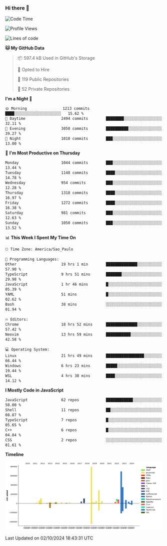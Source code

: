 ### Hi there 👋

<!--START_SECTION:waka-->
![Code Time](http://img.shields.io/badge/Code%20Time-6%2C511%20hrs%2022%20mins-blue)

![Profile Views](http://img.shields.io/badge/Profile%20Views-1-blue)

![Lines of code](https://img.shields.io/badge/From%20Hello%20World%20I%27ve%20Written-3.1%20million%20lines%20of%20code-blue)

**🐱 My GitHub Data** 

> 📦 597.4 kB Used in GitHub's Storage 
 > 
> 💼 Opted to Hire
 > 
> 📜 119 Public Repositories 
 > 
> 🔑 52 Private Repositories 
 > 
**I'm a Night 🦉** 

```text
🌞 Morning                1213 commits        ████░░░░░░░░░░░░░░░░░░░░░   15.62 % 
🌆 Daytime                2494 commits        ████████░░░░░░░░░░░░░░░░░   32.11 % 
🌃 Evening                3050 commits        ██████████░░░░░░░░░░░░░░░   39.27 % 
🌙 Night                  1010 commits        ███░░░░░░░░░░░░░░░░░░░░░░   13.00 % 
```
📅 **I'm Most Productive on Thursday** 

```text
Monday                   1044 commits        ███░░░░░░░░░░░░░░░░░░░░░░   13.44 % 
Tuesday                  1148 commits        ████░░░░░░░░░░░░░░░░░░░░░   14.78 % 
Wednesday                954 commits         ███░░░░░░░░░░░░░░░░░░░░░░   12.28 % 
Thursday                 1318 commits        ████░░░░░░░░░░░░░░░░░░░░░   16.97 % 
Friday                   1272 commits        ████░░░░░░░░░░░░░░░░░░░░░   16.38 % 
Saturday                 981 commits         ███░░░░░░░░░░░░░░░░░░░░░░   12.63 % 
Sunday                   1050 commits        ███░░░░░░░░░░░░░░░░░░░░░░   13.52 % 
```


📊 **This Week I Spent My Time On** 

```text
🕑︎ Time Zone: America/Sao_Paulo

💬 Programming Languages: 
Other                    19 hrs 1 min        ██████████████░░░░░░░░░░░   57.90 % 
TypeScript               9 hrs 51 mins       ███████░░░░░░░░░░░░░░░░░░   29.98 % 
JavaScript               1 hr 46 mins        █░░░░░░░░░░░░░░░░░░░░░░░░   05.39 % 
YAML                     51 mins             █░░░░░░░░░░░░░░░░░░░░░░░░   02.62 % 
Bash                     38 mins             ░░░░░░░░░░░░░░░░░░░░░░░░░   01.94 % 

🔥 Editors: 
Chrome                   18 hrs 52 mins      ██████████████░░░░░░░░░░░   57.42 % 
Neovim                   13 hrs 59 mins      ███████████░░░░░░░░░░░░░░   42.58 % 

💻 Operating System: 
Linux                    21 hrs 49 mins      █████████████████░░░░░░░░   66.44 % 
Windows                  6 hrs 23 mins       █████░░░░░░░░░░░░░░░░░░░░   19.44 % 
WSL                      4 hrs 38 mins       ████░░░░░░░░░░░░░░░░░░░░░   14.12 % 
```

**I Mostly Code in JavaScript** 

```text
JavaScript               62 repos            ████████████░░░░░░░░░░░░░   50.00 % 
Shell                    11 repos            ██░░░░░░░░░░░░░░░░░░░░░░░   08.87 % 
TypeScript               7 repos             █░░░░░░░░░░░░░░░░░░░░░░░░   05.65 % 
C++                      6 repos             █░░░░░░░░░░░░░░░░░░░░░░░░   04.84 % 
CSS                      2 repos             ░░░░░░░░░░░░░░░░░░░░░░░░░   01.61 % 
```



**Timeline**

![Lines of Code chart](https://raw.githubusercontent.com/jampow/jampow/master/assets/bar_graph.png)


 Last Updated on 02/10/2024 18:43:31 UTC
<!--END_SECTION:waka-->
